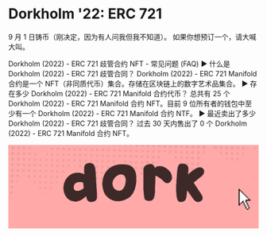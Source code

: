 # Dorkholm '22: ERC 721

9 月 1 日铸币（刚决定，因为有人问我但我不知道）。 如果你想预订一个，请大喊大叫。

Dorkholm (2022) - ERC 721 歧管合约 NFT - 常见问题 (FAQ)
▶ 什么是 Dorkholm (2022) - ERC 721 歧管合同？
Dorkholm (2022) - ERC 721 Manifold 合约是一个 NFT（非同质代币）集合。存储在区块链上的数字艺术品集合。
▶ 存在多少 Dorkholm (2022) - ERC 721 Manifold 合约代币？
总共有 25 个 Dorkholm (2022) - ERC 721 Manifold 合约 NFT。目前 9 位所有者的钱包中至少有一个 Dorkholm (2022) - ERC 721 Manifold 合约 NTF。
▶ 最近卖出了多少 Dorkholm (2022) - ERC 721 歧管合同？
过去 30 天内售出了 0 个 Dorkholm (2022) - ERC 721 Manifold 合约 NFT。

![NFT](unnamed.png)


